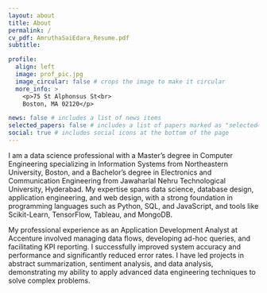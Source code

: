 ```yaml
---
layout: about
title: About
permalink: /
cv_pdf: AmruthaSaiEdara_Resume.pdf
subtitle: 

profile:
  align: left
  image: prof_pic.jpg
  image_circular: false # crops the image to make it circular
  more_info: >
    <p>75 St Alphonsus St<br>
    Boston, MA 02120</p>

news: false # includes a list of news items
selected_papers: false # includes a list of papers marked as "selected={true}"
social: true # includes social icons at the bottom of the page
---
```

I am a data science professional with a Master’s degree in Computer Engineering specializing in Information Systems from Northeastern University, Boston, and a Bachelor’s degree in Electronics and Communication Engineering from Jawaharlal Nehru Technological University, Hyderabad. My expertise spans data science, database design, application engineering, and web design, with a strong foundation in programming languages such as Python, SQL, and JavaScript, and tools like Scikit-Learn, TensorFlow, Tableau, and MongoDB.

My professional experience as an Application Development Analyst at Accenture involved managing data flows, developing ad-hoc queries, and facilitating KPI reporting. I successfully improved system accuracy and performance and significantly reduced error rates. I have led projects in abstract summarization, sentiment analysis, and data analysis, demonstrating my ability to apply advanced data engineering techniques to solve complex problems.
